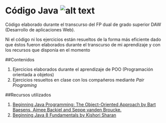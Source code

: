 # Código Java ![alt text](http://www.webtutoriales.com/cdn/tag/image/14/icon_50x50_java.png)

Código elaborado durante el transcurso del FP dual de grado superior DAW (Desarrollo de aplicaciones Web).

Ni el código ni los ejercicios están resueltos de la forma más eficiente dado que éstos fueron elaborados durante
el transcurso de mi aprendizaje y con los recursos que disponía en el momento

##Contenidos
1. Ejercicios elaborados durante el aprendizaje de POO (Programación orientada a objetos)
2. Ejercicios resueltos en clase con los compañeros mediante *Pair* *Programing*

##Recursos utilizados

1. [Beginning Java Programming: The Object-Oriented Approach by Bart Baesens, Aimee Backiel and Seppe vanden Broucke.](http://www.wrox.com/WileyCDA/WroxTitle/Beginning-Java-Programming-The-Object-Oriented-Approach.productCd-1118739493.html)
2. [Beginning Java 8 Fundamentals by Kishori Sharan](http://www.apress.com/9781430266525)   

